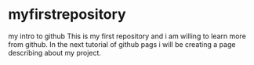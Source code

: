 # myfirstrepository
my intro to github
This is my first repository and i am willing to learn more from github.
In the next tutorial of github pags i will be creating a page describing about my project.
